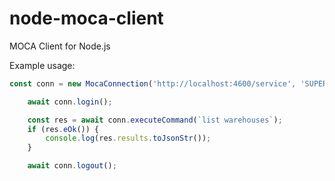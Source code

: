 # node-moca-client
MOCA Client for Node.js

Example usage:
```typescript
const conn = new MocaConnection('http://localhost:4600/service', 'SUPER', 'SUPER');

    await conn.login();

    const res = await conn.executeCommand(`list warehouses`);
    if (res.eOk()) {
        console.log(res.results.toJsonStr());
    }

    await conn.logout();
```
